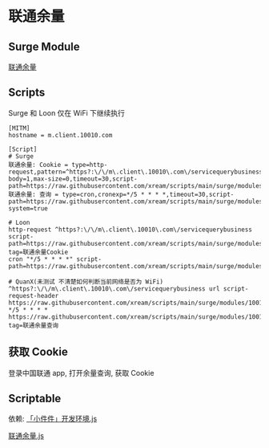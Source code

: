 # 联通余量

## Surge Module

[联通余量](https://raw.githubusercontent.com/xream/scripts/main/surge/modules/10010/10010.sgmodule)

## Scripts

Surge 和 Loon 仅在 WiFi 下继续执行

```
[MITM]
hostname = m.client.10010.com

[Script]
# Surge
联通余量: Cookie = type=http-request,pattern=^https?:\/\/m\.client\.10010\.com\/servicequerybusiness,requires-body=1,max-size=0,timeout=30,script-path=https://raw.githubusercontent.com/xream/scripts/main/surge/modules/10010/cookie.js,debug=true
联通余量: 查询 = type=cron,cronexp=*/5 * * * *,timeout=30,script-path=https://raw.githubusercontent.com/xream/scripts/main/surge/modules/10010/check.js,wake-system=true

# Loon
http-request ^https?:\/\/m\.client\.10010\.com\/servicequerybusiness script-path=https://raw.githubusercontent.com/xream/scripts/main/surge/modules/10010/cookie.js, tag=联通余量Cookie
cron "*/5 * * * *" script-path=https://raw.githubusercontent.com/xream/scripts/main/surge/modules/10010/check.js

# QuanX(未测试 不清楚如何判断当前网络是否为 WiFi)
^https?:\/\/m\.client\.10010\.com\/servicequerybusiness url script-request-header https://raw.githubusercontent.com/xream/scripts/main/surge/modules/10010/cookie.js
*/5 * * * * https://raw.githubusercontent.com/xream/scripts/main/surge/modules/10010/check.js, tag=联通余量查询
```

## 获取 Cookie

登录中国联通 app, 打开余量查询, 获取 Cookie

## Scriptable

依赖: [「小件件」开发环境.js](https://raw.githubusercontent.com/xream/scripts/main/scriptable/10010/联通余量.js)

[联通余量.js](https://raw.githubusercontent.com/xream/scripts/main/scriptable/「小件件」开发环境.js)
